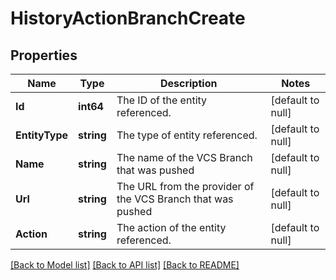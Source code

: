 # HistoryActionBranchCreate

## Properties
Name | Type | Description | Notes
------------ | ------------- | ------------- | -------------
**Id** | **int64** | The ID of the entity referenced. | [default to null]
**EntityType** | **string** | The type of entity referenced. | [default to null]
**Name** | **string** | The name of the VCS Branch that was pushed | [default to null]
**Url** | **string** | The URL from the provider of the VCS Branch that was pushed | [default to null]
**Action** | **string** | The action of the entity referenced. | [default to null]

[[Back to Model list]](../README.md#documentation-for-models) [[Back to API list]](../README.md#documentation-for-api-endpoints) [[Back to README]](../README.md)

